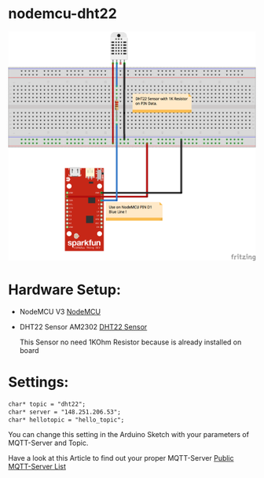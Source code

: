 # nodemcu-dht22

<img src="/NodeMCU-DHT22-Fritzing.png">

# Hardware Setup:

-  NodeMCU V3 <a href="http://amzn.to/2qlW5U8" target="_blank">NodeMCU</a>
-  DHT22  Sensor AM2302 <a href="http://amzn.to/2rUhpQr" target="_blank">DHT22 Sensor</a>

   This Sensor no need 1KOhm Resistor because is already installed on board

# Settings:

```
char* topic = "dht22";
char* server = "148.251.206.53";
char* hellotopic = "hello_topic";
```

You can change this setting in the Arduino Sketch with your parameters of MQTT-Server and Topic.

Have a look at this Article to find out your proper MQTT-Server <a href="https://blog.unixweb.de/public-mqtt-server-liste/">Public MQTT-Server List</a>

